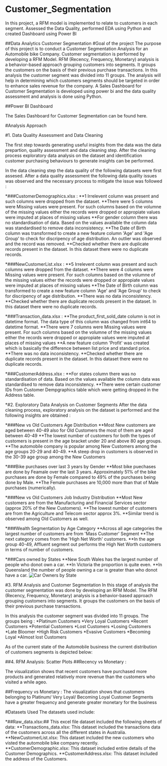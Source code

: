 # Customer_Segmentation
In this project, a RFM model is implemented to relate to customers in each segment. Assessed the Data Quality, performed EDA using Python and created Dashboard using Power BI


##Data Analytics Customer Segmentation
#Goal of the project
The purpose of this project is to conduct a Customer Segmentation Analysis for an Automobile bike Company. Customer segmentation is performed by developing a RFM Model. RFM (Recency, Frequency, Monetary) analysis is a behavior-based approach grouping customers into segments. It groups the customers on the basis of their previous purchase transactions. In this analysis the customer segment was divided into 11 groups. The analysis will help in determining which customers segments should be targeted in order to enhance sales revenue for the company. A Sales Dashboard for Customer Segmentation is developed using power bi and the data quality assessment and analysis is done using Python.

##Power BI Dashboard

The Sales Dashboard for Customer Segmentation can be found here.

#Analysis Approach

#1. Data Quality Assessment and Data Cleaning

The first step towards generating useful insights from the data was the data prepartion, quality assessment and data cleaning step. After the cleaning process exploratory data analysis on the dataset and identification customer purchasing behaviours to generate insights can be performed.

In the data cleaning step the data quality of the following datasets were first assesed. After a data quality assessment the following data quality issues was observed and the necessary process to mitigate the issue was followed :

*###CustomerDemographics.xlsx :
**1 Irrelevent column was present and such columns were dropped from the dataset.
**There were 5 columns were Missing values were present. For such columns based on the volumne of the missing values either the records were dropped or appropiate values were imputed at places of missing values
**For gender column there was no standardisation of data. Based on the values available the column data was standardised to remove data inconsistency.
**The Date of Birth column was transformed to create a new feature column 'Age' and 'Age Group' to check for discripency of age distribution. An outlier was observed and the record was removed.
**Checked whether there are duplicate records present in the dataset. In this dataset there were no duplicate records.

*###NewCustomerList.xlsx :
**5 Irrelevent column was present and such columns were dropped from the dataset.
**There were 4 columns were Missing values were present. For such columns based on the volumne of the missing values either the records were dropped or appropiate values were imputed at places of missing values
**The Date of Birth column was transformed to create a new feature column 'Age' and 'Age Group' to check for discripency of age distribution.
**There was no data inconsistency.
**Checked whether there are duplicate records present in the dataset. In this dataset there were no duplicate records.

*###Transaction_data.xlsx :
**The product_first_sold_date column is not in datetime format. The data type of this column was changed from int64 to datetime format.
**There were 7 columns were Missing values were present. For such columns based on the volumne of the missing values either the records were dropped or appropiate values were imputed at places of missing values
**A new feature column 'Profit' was created which is basically the difference between list price and standard price.
**There was no data inconsistency.
**Checked whether there are duplicate records present in the dataset. In this dataset there were no duplicate records.

*###CustomerAddress.xlsx :
**For states column there was no standardisation of data. Based on the values available the column data was standardised to remove data inconsistency.
**There were certain customer IDs from Customer Dempgraphics table which were getting dropped in the Address table.

*#2. Exploratory Data Analysis on Customer Segments
After the data cleaning process, exploratory analysis on the dataset is performed and the following insights are obtained :

*###New vs Old Customers Age Distribution
**Most New customers are aged between 40-49 also for Old Customers the most of them are aged between 40-49
**The lowest number of customers for both the types of customers is present in the age bracket under 20 and above 80 age groups.
**The automobile company is popular among New Customers among the age groups 20-29 and 40-49.
**A steep drop in customers is observed in the 30-39 age group among the New Customers

*###Bike purchases over last 3 years by Gender
**Most bike puechases are done by Feamale over the last 3 years. Approximately 51% of the bike purchases are done by Female compared to 49% of the purchases being done by Male.
**The Female purchases are 10,000 more than that of Male purchases (numerically).

*###New vs Old Customers Job Industry Distribution
**Most New customers are from the Manufacturing and Financial Services sector (approx 20% of the New Customers).
**The lowest number of customers are from the Agriculture and Telecom sector approx 3%.
**Similar trend is observed among Old Customers as well.

*###Wealth Segmentation by Age Category
**Across all age categories the largest number of customers are from 'Mass Customer' Segment
**The next category comes from the 'High Net Worth' customers.
**In the age group 40-49, Affluent segment out performs the High Net Worth customers in terms of number of customers.

*###Cars owned by States
**New South Wales has the largest number of people who donot own a car.
**In Victoria the proportion is quite even.
**In Queensland the number of people owning a car is greater than who donot have a car.
![Car Owners by State](https://github.com/satyatejaravuri/Customer_Segmentation/assets/31037816/e66fff66-04f0-4b5a-b356-9102ffefecbd)

#3. RFM Analysis and Customer Segmentation
In this stage of analysis the customer segmentation was done by developing an RFM Model. The RFM (Recency, Frequency, Monetary) analysis is a behavior-based approach grouping customers into segments. It groups the customers on the basis of their previous purchase transactions.

In this analysis the customer segment was divided into 11 groups. The groups being :
*Platinum Customers
*Very Loyal Customers
*Recent Customers
*Potential Customers
*Lost Customers
*Losing Customers
*Late Bloomer
*High Risk Customers
*Evasive Customers
*Becoming Loyal
*Almost lost Customers

As of the current state of the Automobile business the current distribution of customers segments is depicted below:

##4. RFM Analysis: Scatter Plots
##Recency vs Monetary :

The visualization shows that recent customers have purchased more products and generated relatively more revenue than the customers who visited a while ageo.


##Frequency vs Monetary :
The visualization shows that customers belonging to Platinum/ Very Loyal/ Becoming Loyal Customer Segments have a greater frequency and generate greater monetary for the business

#Datasets Used
The datasets used include:

*##Raw_data.xlsx:## This excel file dataset included the following sheets of data:
**Transactions_data.xlsx: This dataset included the transactions data of the customers across all the different states in Australia.
**NewCustomerList.xlsx: This dataset included the new customers who visted the automobile bike company recently.
**CustomerDemographic.xlsx: This dataset included entire details of the Customer Demographics.
**CustomerAddress.xlsx: This dataset included the address of the Customers.


